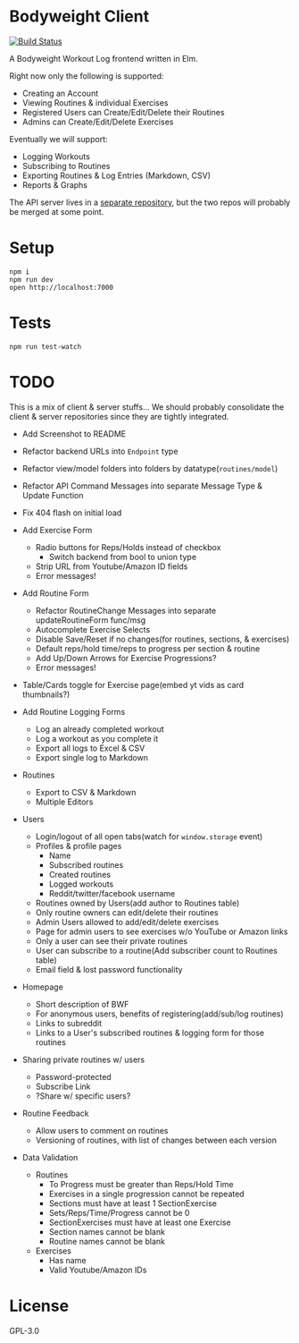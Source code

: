 # Bodyweight Client

[![Build Status](https://travis-ci.org/prikhi/bodyweight-client.svg?branch=master)](https://travis-ci.org/prikhi/bodyweight-client)

A Bodyweight Workout Log frontend written in Elm.

Right now only the following is supported:

* Creating an Account
* Viewing Routines & individual Exercises
* Registered Users can Create/Edit/Delete their Routines
* Admins can Create/Edit/Delete Exercises


Eventually we will support:

* Logging Workouts
* Subscribing to Routines
* Exporting Routines & Log Entries (Markdown, CSV)
* Reports & Graphs


The API server lives in a [separate
repository](https://github.com/prikhi/bodyweight-server), but the two repos
will probably be merged at some point.

# Setup

```
npm i
npm run dev
open http://localhost:7000
```

# Tests

```
npm run test-watch
```

# TODO

This is a mix of client & server stuffs... We should probably consolidate the
client & server repositories since they are tightly integrated.

* Add Screenshot to README
* Refactor backend URLs into `Endpoint` type
* Refactor view/model folders into folders by datatype(`routines/model`)
* Refactor API Command Messages into separate Message Type & Update Function
* Fix 404 flash on initial load
* Add Exercise Form
    * Radio buttons for Reps/Holds instead of checkbox
        * Switch backend from bool to union type
    * Strip URL from Youtube/Amazon ID fields
    * Error messages!
* Add Routine Form
    * Refactor RoutineChange Messages into separate updateRoutineForm func/msg
    * Autocomplete Exercise Selects
    * Disable Save/Reset if no changes(for routines, sections, & exercises)
    * Default reps/hold time/reps to progress per section & routine
    * Add Up/Down Arrows for Exercise Progressions?
    * Error messages!
* Table/Cards toggle for Exercise page(embed yt vids as card thumbnails?)
* Add Routine Logging Forms
    * Log an already completed workout
    * Log a workout as you complete it
    * Export all logs to Excel & CSV
    * Export single log to Markdown
* Routines
    * Export to CSV & Markdown
    * Multiple Editors
* Users
    * Login/logout of all open tabs(watch for `window.storage` event)
    * Profiles & profile pages
        * Name
        * Subscribed routines
        * Created routines
        * Logged workouts
        * Reddit/twitter/facebook username
    * Routines owned by Users(add author to Routines table)
    * Only routine owners can edit/delete their routines
    * Admin Users allowed to add/edit/delete exercises
    * Page for admin users to see exercises w/o YouTube or Amazon links
    * Only a user can see their private routines
    * User can subscribe to a routine(Add subscriber count to Routines table)
    * Email field & lost password functionality
* Homepage
    * Short description of BWF
    * For anonymous users, benefits of registering(add/sub/log routines)
    * Links to subreddit
    * Links to a User's subscribed routines & logging form for those routines
* Sharing private routines w/ users
    * Password-protected
    * Subscribe Link
    * ?Share w/ specific users?
* Routine Feedback
    * Allow users to comment on routines
    * Versioning of routines, with list of changes between each version

* Data Validation
    * Routines
        * To Progress must be greater than Reps/Hold Time
        * Exercises in a single progression cannot be repeated
        * Sections must have at least 1 SectionExercise
        * Sets/Reps/Time/Progress cannot be 0
        * SectionExercises must have at least one Exercise
        * Section names cannot be blank
        * Routine names cannot be blank
    * Exercises
        * Has name
        * Valid Youtube/Amazon IDs

# License

GPL-3.0

